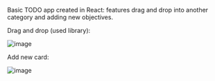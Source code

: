 Basic TODO app created in React: features drag and drop into another category and adding new objectives.

Drag and drop (used library):

![image](https://user-images.githubusercontent.com/56058518/133022317-a2d99a16-1226-428c-8243-b9463c045261.png)

Add new card:

![image](https://user-images.githubusercontent.com/56058518/133022459-8e76c5d5-130b-40d7-a590-0d2c868130c4.png)



